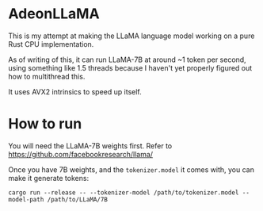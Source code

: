 # AdeonLLaMA

This is my attempt at making the LLaMA language model working on a pure Rust
CPU implementation.

As of writing of this, it can run LLaMA-7B at around ~1 token per second, using
something like 1.5 threads because I haven't yet properly figured out how to
multithread this.

It uses AVX2 intrinsics to speed up itself.

# How to run

You will need the LLaMA-7B weights first. Refer to https://github.com/facebookresearch/llama/

Once you have 7B weights, and the `tokenizer.model` it comes with, you can make
it generate tokens:

```shell
cargo run --release -- --tokenizer-model /path/to/tokenizer.model --model-path /path/to/LLaMA/7B
```
